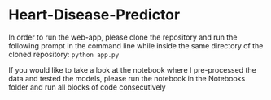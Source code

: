 # Heart-Disease-Predictor
In order to run the web-app, please clone the repository and run the following prompt in the command line while inside the same directory of the cloned repository:
``` python app.py  ```

If you would like to take a look at the notebook where I pre-processed the data and tested the models, please run the notebook in the Notebooks folder and run all blocks of code consecutively
